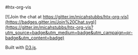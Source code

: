 #htx-org-vis

[![Join the chat at https://gitter.im/micahstubbs/htx-org-vis](https://badges.gitter.im/Join%20Chat.svg)](https://gitter.im/micahstubbs/htx-org-vis?utm_source=badge&utm_medium=badge&utm_campaign=pr-badge&utm_content=badge)

Built with [D3.js](http://mbostock.github.com/d3/).
